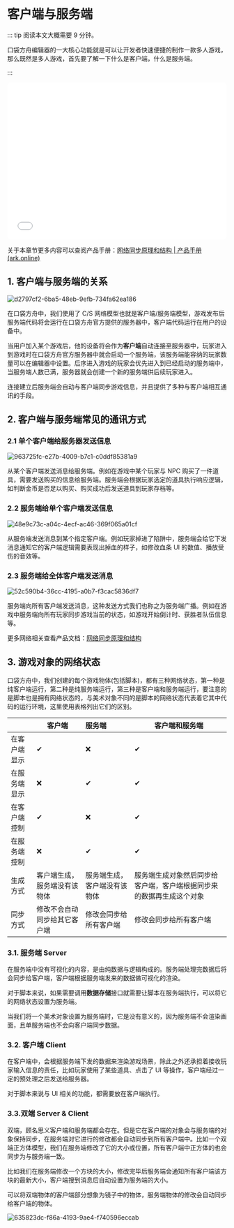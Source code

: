 # 客户端与服务端

::: tip 阅读本文大概需要 9 分钟。

口袋方舟编辑器的一大核心功能就是可以让开发者快速便捷的制作一款多人游戏，那么既然是多人游戏，首先要了解一下什么是客户端，什么是服务端。

:::

<iframe sandbox="allow-scripts allow-downloads allow-same-origin allow-popups allow-presentation allow-forms" frameborder="0" draggable="false" allowfullscreen="" allow="encrypted-media;" referrerpolicy="" aha-samesite="" class="iframe-loaded" src="//player.bilibili.com/player.html?aid=322817180&bvid=BV1qw411q7ba&cid=1317943485&p=21&autoplay=0" style="border-radius: 7px; width: 100%; height: 360px;"></iframe>

关于本章节更多内容可以查阅产品手册：[网络同步原理和结构 | 产品手册 (ark.online)](https://docs.ark.online/Scripting/NetworkSynchronizationStructureandMechanics.html)

## 1. 客户端与服务端的关系

![d2797cf2-6ba5-48eb-9efb-734fa62ea186](https://arkimg.ark.online/d2797cf2-6ba5-48eb-9efb-734fa62ea186.webp)

在口袋方舟中，我们使用了 C/S 网络模型也就是客户端/服务端模型，游戏发布后服务端代码将会运行在口袋方舟官方提供的服务器中，客户端代码运行在用户的设备中。

当用户加入某个游戏后，他的设备将会作为**客户端**自动连接至服务器中，玩家进入到游戏时在口袋方舟官方服务器中就会启动一个服务端，该服务端能容纳的玩家数量可以在编辑器中设置。后序进入游戏的玩家会优先进入到已经启动的服务端中，当服务端人数已满，服务器就会创建一个新的服务端供后续玩家进入。

连接建立后服务端会自动与客户端同步游戏信息，并且提供了多种与客户端相互通讯的手段。

## 2. 客户端与服务端常见的通讯方式

### 2.1 单个客户端给服务器发送信息

![963725fc-e27b-4009-b7c1-c0ddf85381a9](https://arkimg.ark.online/963725fc-e27b-4009-b7c1-c0ddf85381a9.webp)

从某个客户端发送消息给服务端。例如在游戏中某个玩家与 NPC 购买了一件道具，需要发送购买的信息给服务端。服务端会根据玩家选定的道具执行响应逻辑，如判断金币是否足以购买、购买成功后发送道具到玩家存档等。 

### 2.2 服务端给单个客户端发送信息

![48e9c73c-a04c-4ecf-ac46-369f065a01cf](https://arkimg.ark.online/48e9c73c-a04c-4ecf-ac46-369f065a01cf.webp)

从服务端发送消息到某个指定客户端。例如玩家掉进了陷阱中，服务端会给它下发消息通知它的客户端逻辑需要表现出掉血的样子，如修改血条 UI 的数值、播放受伤的音效等。

### 2.3 服务端给全体客户端发送消息

![52c590b4-36cc-4195-a0b7-f3cac5836df7](https://arkimg.ark.online/52c590b4-36cc-4195-a0b7-f3cac5836df7.webp)

服务端向所有客户端发送消息，这种发送方式我们也称之为服务端广播。例如在游戏中服务端向所有玩家同步游戏当前的状态，如游戏开始倒计时、获胜者队伍信息等。

更多网络相关查看产品文档：[网络同步原理和结构](https://docs.ark.online/Scripting/NetworkSynchronizationStructureandMechanics.html)

## 3. 游戏对象的网络状态

口袋方舟中，我们创建的每个游戏物体(包括脚本)，都有三种网络状态，第一种是纯客户端运行，第二种是纯服务端运行，第三种是客户端和服务端运行，要注意的是脚本也是拥有网络状态的，与美术对象不同的是脚本的网络状态代表着它其中代码的运行环境，这里使用表格列出它们的区别。

|              | 客户端 <Badge type="tip" text="Client" /> | 服务端 <Badge type="warning" text="Server" /> | 客户端和服务端 <Badge type="danger" text="Client&Server" />  |
| ------------ | ----------------------------------------- | :-------------------------------------------- | ------------------------------------------------------------ |
| 在客户端显示 | ✔                                         | ❌                                             | ✔                                                            |
| 在服务端显示 | ❌                                         | ✔                                             | ✔                                                            |
| 在客户端控制 | ✔                                         | ❌                                             | ✔                                                            |
| 在服务端控制 | ❌                                         | ✔                                             | ✔                                                            |
| 生成方式     | 客户端生成，服务端没有该物体              | 服务端生成，客户端没有该物体                  | 服务端生成对象然后同步给客户端，客户端根据同步来的数据再生成这个对象 |
| 同步方式     | 修改不会自动同步给其它客户端              | 修改会同步给所有客户端                        | 修改会同步给所有客户端                                       |

### 3.1. 服务端 Server

在服务端中没有可视化的内容，是由纯数据与逻辑构成的。服务端处理完数据后将会同步给客户端，客户端根据服务端发来的数据做可视化的渲染。

对于脚本来说，如果需要调用**数据存储**接口就需要让脚本在服务端执行，可以将它的网络状态设置为服务端。

当我们将一个美术对象设置为服务端时，它是没有意义的，因为服务端不会渲染画面，且单服务端也不会向客户端同步数据。

### 3.2. 客户端 Client

在客户端中，会根据服务端下发的数据来渲染游戏场景，除此之外还承担着接收玩家输入信息的责任，比如玩家使用了某些道具、点击了 UI 等操作，客户端经过一定的预处理之后发送给服务器。

对于脚本来说与 UI 相关的功能，都需要放在客户端执行。

### 3.3.双端 Server & Client

双端，顾名思义客户端和服务端都会存在。但是它在客户端的对象会与服务端的对象保持同步，在服务端对它进行的修改都会自动同步到所有客户端中。比如一个双端正方体模型，我们在服务端修改了它的大小或位置，所有客户端中正方体的也会同步为与服务端一致。

比如我们在服务端修改一个方块的大小，修改完毕后服务端会通知所有客户端该方块的最新大小，客户端搜到消息后自动设置为服务端的大小。

可以将双端物体的客户端部分想象为镜子中的物体，服务端物体的修改会自动同步给客户端的物体。

![635823dc-f86a-4193-9ae4-f740596eccab](https://arkimg.ark.online/635823dc-f86a-4193-9ae4-f740596eccab.webp)

